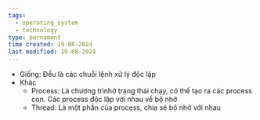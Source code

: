```yaml
---
tags:
  - operating_system
  - technology
type: pernament
time created: 19-08-2024
last modified: 19-08-2024
---
```

- Giống: Đều là các chuỗi lệnh xử lý độc lập
- Khác
	- Process: Là chương trìnhở trạng thái chạy, có thể tạo ra các process con. Các process độc lập với nhau về bộ nhớ
	- Thread: Là một phần của process, chia sẻ bộ nhớ với nhau